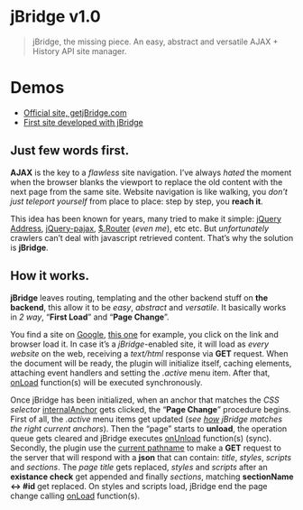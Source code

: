 jBridge v1.0
=======

> jBridge, the missing piece. An easy, abstract and versatile AJAX + History API site manager.

Demos
======
+ [Official site, getjBridge.com](http://getjbridge.com/)
+ [First site developed with jBridge](http://www.lafarfallaeilgirasole.it/)

Just few words first.
-------

**AJAX** is the key to a *flawless* site navigation.
I’ve always *hated* the moment when the browser blanks the viewport to replace the old content with the next page from the same site. Website navigation is like walking, you *don’t just teleport yourself* from place to place: step by step, you **reach it**.

This idea has been known for years, many tried to make it simple: [jQuery Address](http://www.asual.com/jquery/address/), [jQuery-pajax](https://github.com/defunkt/jquery-pjax), [$.Router]("http://router.laserdesignstudio.it/) (*even me*), etc etc.
But *unfortunately* crawlers can’t deal with javascript retrieved content. That’s why the solution is **jBridge**.


How it works.
-------

**jBridge** leaves routing, templating and the other backend stuff on **the backend**, this allow it to be *easy*, *abstract* and *versatile*.
It basically works in *2 way*, “**First Load**” and “**Page Change**”.

You find a site on [Google](http://google.com), [this one](http://getjbridge.com/) for example, you click on the link and browser load it.
In case it’s a *jBridge*-enabled site, it will load as *every website* on the web, receiving a *text/html* response via **GET** request.
When the document will be ready, the plugin will initialize itself, caching elements, attaching event handlers and setting the *.active* menu item.
After that, [onLoad](http://getjbridge.com/frontend-setup#onLoad) function(s) will be executed synchronously.

Once jBridge has been initialized, when an anchor that matches the *CSS selector* [internalAnchor](http://getjbridge.com/frontend-setup#internalAnchor) gets clicked, the “**Page Change**” procedure begins.
First of all, the *.active* menu items get updated (*see [how](http://getjbridge.com/frontend-setup#menuManagement) jBridge matches the right current anchors*). Then the “page” starts to **unload**, the operation queue gets cleared and jBridge executes [onUnload](http://getjbridge.com/frontend-setup#onUnload) function(s) (sync).
Secondly, the plugin use the [current pathname](http://getjbridge.com/frontend-setup#currentPathname) to make a **GET** request to the server that will respond with a **json** that can contain: *title*, *styles*, *scripts* and *sections*. The *page title* gets replaced, *styles* and *scripts* after an **existance check** get appended and finally *sections*, matching **sectionName <-> #id** get replaced.
On styles and scripts load, jBridge end the page change calling [onLoad](http://getjbridge.com/frontend-setup#onLoad) function(s).
